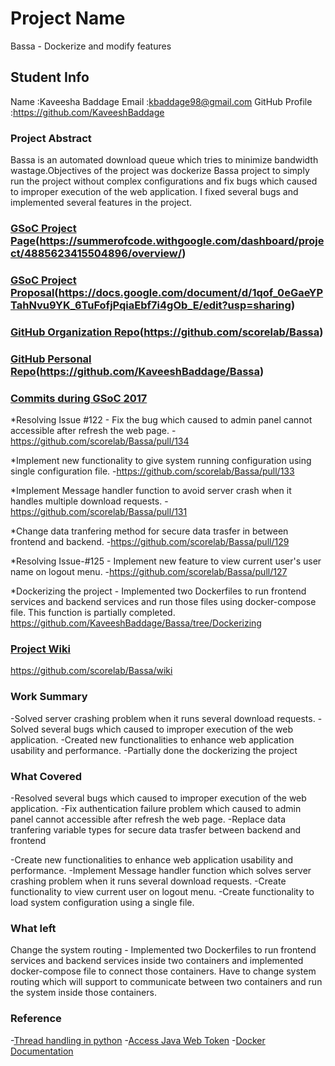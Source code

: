 # Project Name

Bassa - Dockerize and modify features

## Student Info

Name :Kaveesha Baddage
Email :kbaddage98@gmail.com
GitHub Profile :https://github.com/KaveeshBaddage

### Project Abstract

Bassa is an automated download queue which tries to minimize bandwidth wastage.Objectives of the project was dockerize Bassa project to simply run the project without complex configurations and fix bugs which caused to improper execution of the web application. I fixed several bugs and implemented several features in the project.

### [GSoC Project Page](http://LinikToYourGSoCProjectPage)(https://summerofcode.withgoogle.com/dashboard/project/4885623415504896/overview/)

### [GSoC Project Proposal](http://LinikToYourGSoCProjectProposal)(https://docs.google.com/document/d/1qof_0eGaeYPTahNvu9YK_6TuFofjPqiaEbf7i4gOb_E/edit?usp=sharing)

### [GitHub Organization Repo](http://github.com/repo)(https://github.com/scorelab/Bassa)

### [GitHub Personal Repo](http://github.com/repo)(https://github.com/KaveeshBaddage/Bassa)

### [Commits during GSoC 2017](http://github.com/commits)

*Resolving Issue #122 - Fix the bug which caused to admin panel cannot accessible after refresh the web page.
	-https://github.com/scorelab/Bassa/pull/134

*Implement new functionality to give system running configuration using single configuration file.
	-https://github.com/scorelab/Bassa/pull/133

*Implement Message handler function to avoid server crash when it handles multiple download requests.
	-https://github.com/scorelab/Bassa/pull/131

*Change data tranfering method for secure data trasfer in between frontend and backend.
	-https://github.com/scorelab/Bassa/pull/129

*Resolving Issue-#125 - Implement new feature to view current user's user name on logout menu.
	-https://github.com/scorelab/Bassa/pull/127

*Dockerizing the project - Implemented two Dockerfiles to run frontend services and backend services and run those files using docker-compose file. This function is partially completed.
	https://github.com/KaveeshBaddage/Bassa/tree/Dockerizing

### [Project Wiki](http://github.com)

https://github.com/scorelab/Bassa/wiki

### Work Summary

-Solved server crashing problem when it runs several download requests.
-Solved several bugs which caused to improper execution of the web application.
-Created new functionalities to enhance web application usability and performance.
-Partially done the dockerizing the project

### What Covered

-Resolved several bugs which caused to improper execution of the web application.
	-Fix authentication failure problem which caused to admin panel cannot accessible after refresh the web page.
	-Replace data tranfering variable types for secure data trasfer between backend and frontend
	
-Create new functionalities to enhance web application usability and performance.
	-Implement Message handler function which solves server crashing problem when it runs several download requests.
	-Create functionality to view current user on logout menu.
	-Create functionality to load system configuration using a single file.

### What left

Change the system routing - Implemented two Dockerfiles to run frontend services and backend services inside two containers and implemented docker-compose file to connect those containers. Have to change system routing which will support to communicate between two containers and run the system inside those containers.


### Reference

-[Thread handling in python](https://docs.python.org/3/library/threading.html)
-[Access Java Web Token](https://jwt.io/)
-[Docker Documentation](https://docker-curriculum.com/#setup)

